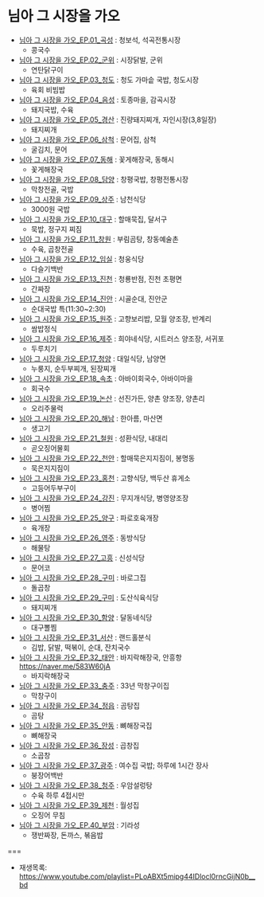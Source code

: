 # 님아 그 시장을 가오
* [님아 그 시장을 가오_EP.01_곡성](https://youtu.be/2n2pcobA6DI) : 청보석, 석곡전통시장
  * 콩국수
* [님아 그 시장을 가오_EP.02_군위](https://youtu.be/EZX-WO2QkiM) : 시장닭발, 군위
  * 연탄닭구이
* [님아 그 시장을 가오_EP.03_청도](https://youtu.be/oTJXvv6x7mQ) : 청도 가마솥 국밥, 청도시장
  * 육회 비빔밥
* [님아 그 시장을 가오_EP.04_음성](https://youtu.be/xZOgnxlWMSE) : 토종마을, 감곡시장
  * 돼지국밥, 수육
* [님아 그 시장을 가오_EP.05_경산](https://youtu.be/d8OciP6j7qc) : 진량돼지찌개, 자인시장(3,8일장)
  * 돼지찌개
* [님아 그 시장을 가오_EP.06_삼척](https://youtu.be/ue1wlqnZ4fQ) : 문어집, 삼척
  * 굴김치, 문어
* [님아 그 시장을 가오_EP.07_동해](https://youtu.be/X-hXvN5MQRI) : 꽃게해장국, 동해시
  * 꽃게해장국
* [님아 그 시장을 가오_EP.08_담양](https://youtu.be/JmlAIp2NSGw) : 창평국밥, 창평전통시장
  * 막창전골, 국밥
* [님아 그 시장을 가오_EP.09_상주](https://youtu.be/bHgRN3dDKZw) : 남천식당
  * 3000원 국밥
* [님아 그 시장을 가오_EP.10_대구](https://youtu.be/dX8ys4uD9tY) : 할매묵집, 달서구
  * 묵밥, 정구지 찌짐
* [님아 그 시장을 가오_EP.11_창원](https://youtu.be/X2_hmrKQWOM) : 부림곰탕, 창동예술촌
  * 수육, 곱창전골
* [님아 그 시장을 가오_EP.12_임실](https://youtu.be/6VEix9gdfXw) : 청웅식당
  * 다슬기백반
* [님아 그 시장을 가오_EP.13_진천](https://youtu.be/hw6xu-nRFLw) : 청룡반점, 진천 초평면
  * 간짜장
* [님아 그 시장을 가오_EP.14_진안](https://youtu.be/SVz1zNuyOyA) : 시골순대, 진안군
  * 순대국밥 특(11:30~2:30)
* [님아 그 시장을 가오_EP.15_원주](https://youtu.be/9qXUA5p7Ge0) : 고향보리밥, 모월 양조장, 반계리
  * 쌈밥정식
* [님아 그 시장을 가오_EP.16_제주](https://youtu.be/4bO8H0qIyuE) : 희야네식당, 시트러스 양조장, 서귀포
  * 두루치기
* [님아 그 시장을 가오_EP.17_청양](https://youtu.be/B4QWdVBGd9k) : 대일식당, 남양면
  * 누룽지, 순두부찌개, 된장찌개
* [님아 그 시장을 가오_EP.18_속초](https://youtu.be/zGsqGy5fZ8s) : 아바이회국수, 아바이마을
  * 회국수
* [님아 그 시장을 가오_EP.19_논산](https://youtu.be/aK3ijuftswc) : 선진가든, 양촌 양조장, 양촌리
  * 오리주물럭
* [님아 그 시장을 가오_EP.20_해남](https://youtu.be/PlVOk8GV28Y) : 한아름, 마산면
  * 생고기
* [님아 그 시장을 가오_EP.21_철원](https://youtu.be/-LgE9gMN4Rs) : 성환식당, 내대리
  * 곧오징어물회
* [님아 그 시장을 가오_EP.22_천안](https://youtu.be/hvbh9EnL6Ww) : 할매묵은지지짐이, 봉명동
  * 묵은지지짐이
* [님아 그 시장을 가오_EP.23_홍천](https://youtu.be/b_7XO-fE3HQ) : 고향식당, 백두산 휴게소
  * 고등어두부구이
* [님아 그 시장을 가오_EP.24_강진](https://youtu.be/b_kG0OwqiluTg) : 무지개식당, 병영양조장
  * 병어찜
* [님아 그 시장을 가오_EP.25_양구](https://youtu.be/iPLW-aOdq6I) : 파로호육개장
  * 육개장
* [님아 그 시장을 가오_EP.26_영주](https://youtu.be/NaSPnfM03_E) : 동방식당
  * 해물탕
* [님아 그 시장을 가오_EP.27_고흥](https://youtu.be/uX07TFcxKnY) : 신성식당
  * 문어코
* [님아 그 시장을 가오_EP.28_구미](https://youtu.be/BZEjXGZMxrE) : 바로그집
  * 돌곱창
* [님아 그 시장을 가오_EP.29_구미](https://youtu.be/rEhi5E11hT4) : 도산식육식당
  * 돼지찌개
* [님아 그 시장을 가오_EP.30_함양](https://youtu.be/o8wHu_bjGnQ) : 달동네식당
  * 대구뽈찜
* [님아 그 시장을 가오_EP.31_서산](https://youtu.be/1QG4BAWeoB0) : 랜드홀분식
  * 김밥, 닭발, 떡볶이, 순대, 잔치국수
* [님아 그 시장을 가오_EP.32_태안](https://youtu.be/k0GiKImCvX4) : 바지락해장국, 안흥항 https://naver.me/583W60jA
  * 바지락해장국
* [님아 그 시장을 가오_EP.33_충주](https://youtu.be/IBKaevIroGs) : 33년 막창구이집
  * 막창구이
* [님아 그 시장을 가오_EP.34_정읍](https://youtu.be/OBn-4leDft0) : 곰탕집
  * 곰탕
* [님아 그 시장을 가오_EP.35_안동](https://youtu.be/VkoHJpp9-2Q) : 뼈해장국집
  * 뼈해장국
* [님아 그 시장을 가오_EP.36_장성](https://youtu.be/FpnRPY9Rfdo) : 곱창집
  * 소곱창
* [님아 그 시장을 가오_EP.37_광주](https://youtu.be/IaPvcG_zlSw) : 여수집 국밥; 하루에 1시간 장사
  * 붕장어백반
* [님아 그 시장을 가오_EP.38_청주](https://youtu.be/A4xPw4IXb-g) : 우암설렁탕
  * 수육 하루 4접시만
* [님아 그 시장을 가오_EP.39_제천](https://youtu.be/S74RkwHeFUY) : 월성집
  * 오징어 무침
* [님아 그 시장을 가오_EP.40_부암](https://youtu.be/NROEyqEqkR4) : 기라성
  * 쟁반짜장, 돈까스, 볶음밥

===
* 재생목록: https://www.youtube.com/playlist=PLoABXt5mipg44IDlocl0rncGijN0b__bd
